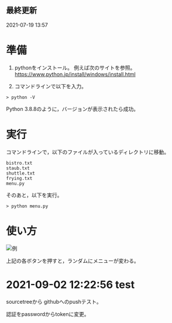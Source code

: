 ## 最終更新
2021-07-19 13:57

# 準備

1. pythonをインストール。
例えば次のサイトを参照。https://www.python.jp/install/windows/install.html


2. コマンドラインで以下を入力。
```
> python -V  
```
Python 3.8.8のように，バージョンが表示されたら成功。

# 実行
コマンドラインで，以下のファイルが入っているディレクトリに移動。
```
bistro.txt
staub.txt
shuttle.txt
frying.txt
menu.py
```
そのあと，以下を実行。
```
> python menu.py
```

# 使い方
![例](https://user-images.githubusercontent.com/35482155/126919292-a80c3724-225f-47b3-8d84-356bb2a55480.png)

上記の各ボタンを押すと，ランダムにメニューが変わる。


# 2021-09-02 12:22:56 test

sourcetreeから githubへのpushテスト。

認証をpasswordからtokenに変更。

